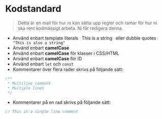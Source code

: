 # Kodstandard
> Detta är en mall för hur ni kan sätta upp regler och ramar för hur ni ska rent kodmässigt arbeta. Ni får redigera denna.

* Använd enbart template literals ` `This is a string` ` eller dubble quotes ` "This is also a string"`
* Använd enbart **camelCase**
* Använd enbart **camelCase** för klasser i CSS/HTML
* Använd enbart **camelCase** för ID
* Använd enbart `let` och `const`
* Kommentarer över flera rader skrivs på följande sätt:
```js
/** 
 * Multiline comment
 * Multiple lines
 */
```
* Kommentarer på en rad skrivs på följande sätt:
```js
// This is a single line comment
```